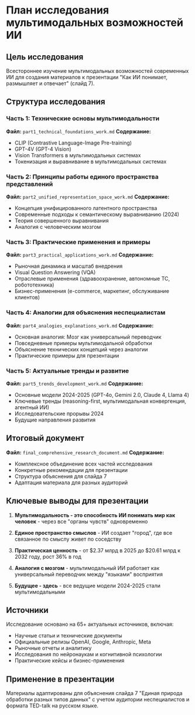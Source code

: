 # План исследования мультимодальных возможностей ИИ

## Цель исследования
Всестороннее изучение мультимодальных возможностей современных ИИ для создания материалов к презентации "Как ИИ понимает, размышляет и отвечает" (слайд 7).

## Структура исследования

### Часть 1: Технические основы мультимодальности
**Файл:** `part1_technical_foundations_work.md`
**Содержание:**
- CLIP (Contrastive Language-Image Pre-training)
- GPT-4V (GPT-4 Vision)
- Vision Transformers в мультимодальных системах
- Токенизация и выравнивание в мультимодальных системах

### Часть 2: Принципы работы единого пространства представлений
**Файл:** `part2_unified_representation_space_work.md`
**Содержание:**
- Концепция унифицированного латентного пространства
- Современные подходы к семантическому выравниванию (2024)
- Теория совершенного выравнивания
- Аналогия с человеческим мозгом

### Часть 3: Практические применения и примеры
**Файл:** `part3_practical_applications_work.md`
**Содержание:**
- Рыночная динамика и масштаб внедрения
- Visual Question Answering (VQA)
- Отраслевые применения (здравоохранение, автономные ТС, робототехника)
- Бизнес-применения (e-commerce, маркетинг, обслуживание клиентов)

### Часть 4: Аналогии для объяснения неспециалистам
**Файл:** `part4_analogies_explanations_work.md`
**Содержание:**
- Основная аналогия: Мозг как универсальный переводчик
- Повседневные примеры мультимодальной обработки
- Объяснение технических концепций через аналогии
- Практические примеры для презентации

### Часть 5: Актуальные тренды и развитие
**Файл:** `part5_trends_development_work.md`
**Содержание:**
- Основные модели 2024-2025 (GPT-4o, Gemini 2.0, Claude 4, Llama 4)
- Ключевые тренды (reasoning-first, мультимодальная конвергенция, агентный ИИ)
- Исследовательские прорывы 2024
- Будущие направления развития

## Итоговый документ
**Файл:** `final_comprehensive_research_document.md`
**Содержание:**
- Комплексное объединение всех частей исследования
- Конкретные рекомендации для презентации
- Структура объяснения для слайда 7
- Адаптация материала для разных аудиторий

## Ключевые выводы для презентации

1. **Мультимодальность - это способность ИИ понимать мир как человек** - через все "органы чувств" одновременно

2. **Единое пространство смыслов** - ИИ создает "город", где все связанное по смыслу живет по соседству

3. **Практическая ценность** - от $2.37 млрд в 2025 до $20.61 млрд к 2032 году, рост 36% в год

4. **Аналогия с мозгом** - мультимодальный ИИ работает как универсальный переводчик между "языками" восприятия

5. **Будущее - здесь** - все ведущие модели 2024-2025 стали мультимодальными

## Источники
Исследование основано на 65+ актуальных источников, включая:
- Научные статьи и технические документы
- Официальные релизы OpenAI, Google, Anthropic, Meta
- Рыночные отчеты и аналитику
- Исследования по нейронаукам и когнитивной психологии
- Практические кейсы и бизнес-применения

## Применение в презентации
Материалы адаптированы для объяснения слайда 7 "Единая природа обработки разных типов данных" с учетом аудитории неспециалистов и формата TED-talk на русском языке.